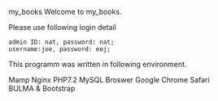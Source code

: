 my_books
Welcome to my_books.

Please use following login detail

    admin ID: nat, password: nat;
    username:joe, password: eoj;

This programm was written in following environment.

Mamp
    Nginx
    PHP7.2
    MySQL
Broswer
    Google Chrome
    Safari    
BULMA & Bootstrap
